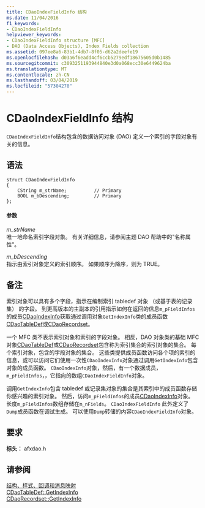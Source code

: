 ```yaml
---
title: CDaoIndexFieldInfo 结构
ms.date: 11/04/2016
f1_keywords:
- CDaoIndexFieldInfo
helpviewer_keywords:
- CDaoIndexFieldInfo structure [MFC]
- DAO (Data Access Objects), Index Fields collection
ms.assetid: 097ee8a6-83b1-4db7-8f05-d62a2deefe19
ms.openlocfilehash: d03a6f6eadd4cf6ccb5279edf18675605d0b1485
ms.sourcegitcommit: c3093251193944840e3d0a068ecc30e6449624ba
ms.translationtype: MT
ms.contentlocale: zh-CN
ms.lasthandoff: 03/04/2019
ms.locfileid: "57304270"
---
```

# <a name="cdaoindexfieldinfo-structure"></a>CDaoIndexFieldInfo 结构

`CDaoIndexFieldInfo`结构包含的数据访问对象 (DAO) 定义一个索引的字段对象有关的信息。

## <a name="syntax"></a>语法

```
struct CDaoIndexFieldInfo
{
    CString m_strName;          // Primary
    BOOL m_bDescending;         // Primary
};
```

#### <a name="parameters"></a>参数

*m_strName*<br/>
唯一地命名索引字段对象。 有关详细信息，请参阅主题 DAO 帮助中的"名称属性"。

*m_bDescending*<br/>
指示由索引对象定义的索引顺序。 如果顺序为降序，则为 TRUE。

## <a name="remarks"></a>备注

索引对象可以具有多个字段，指示在编制索引 tabledef 对象 （或基于表的记录集） 的字段。 到更高版本的主副本的引用指示如何在返回的信息`m_pFieldInfos`的成员[CDaoIndexInfo](../../mfc/reference/cdaoindexinfo-structure.md)获取通过调用对象`GetIndexInfo`类的成员函数[CDaoTableDef](../../mfc/reference/cdaotabledef-class.md#getindexinfo)或[CDaoRecordset](../../mfc/reference/cdaorecordset-class.md#getindexinfo)。

一个 MFC 类不表示索引对象和索引的字段对象。 相反，DAO 对象类的基础 MFC 对象[CDaoTableDef](../../mfc/reference/cdaotabledef-class.md)或[CDaoRecordset](../../mfc/reference/cdaorecordset-class.md)包含称为索引集合的索引对象的集合。 每个索引对象，包含的字段对象的集合。 这些类提供成员函数访问各个项的索引的信息，或可以访问它们使用一次性`CDaoIndexInfo`对象通过调用`GetIndexInfo`包含对象的成员函数。 `CDaoIndexInfo`对象，然后，有一个数据成员， `m_pFieldInfos`，，它指向的数组`CDaoIndexFieldInfo`对象。

调用`GetIndexInfo`包含 tabledef 或记录集对象的集合是其索引中的成员函数存储你感兴趣的索引对象。 然后，访问`m_pFieldInfos`的成员[CDaoIndexInfo](../../mfc/reference/cdaoindexinfo-structure.md)对象。 长度`m_pFieldInfos`数组存储在`m_nFields`。 `CDaoIndexFieldInfo` 此外定义了`Dump`成员函数在调试生成。 可以使用`Dump`转储的内容`CDaoIndexFieldInfo`对象。

## <a name="requirements"></a>要求

**标头：** afxdao.h

## <a name="see-also"></a>请参阅

[结构、样式、回调和消息映射](../../mfc/reference/structures-styles-callbacks-and-message-maps.md)<br/>
[CDaoTableDef::GetIndexInfo](../../mfc/reference/cdaotabledef-class.md#getindexinfo)<br/>
[CDaoRecordset::GetIndexInfo](../../mfc/reference/cdaorecordset-class.md#getindexinfo)
